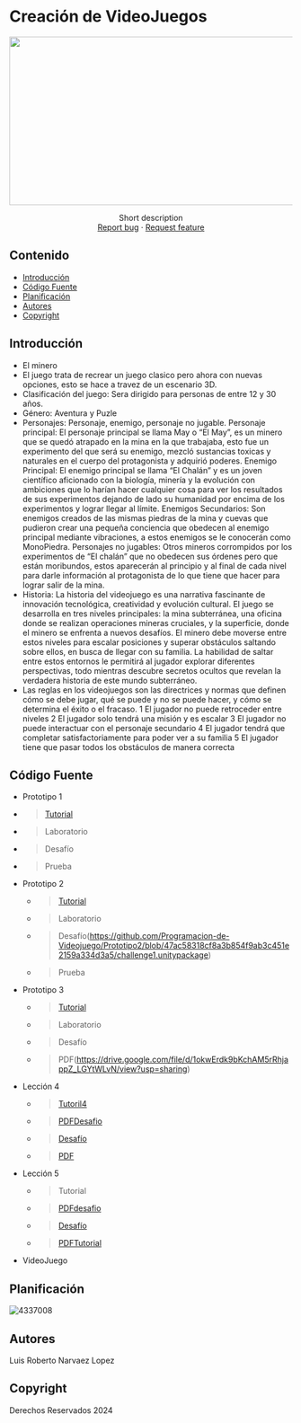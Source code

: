 # Creación de VideoJuegos
<p align="center">
    <img src= "https://universidadeuropea.com/resources/media/images/tipos-videojuegos-1200x630.original.jpg" alt="Logo" width=1200 height=300>


  <p align="center">
    Short description
    <br>
    <a href="https://reponame/issues/new?template=bug.md">Report bug</a>
    ·
    <a href="https://reponame/issues/new?template=feature.md&labels=feature">Request feature</a>
  </p>
</p>


## Contenido

- [Introducción](#introducción)
- [Código Fuente](#código-fuente)
- [Planificación](#planificación)
- [Autores](#autores)
- [Copyright](#copyright)


## Introducción

- El minero 
- El juego trata de recrear un juego clasico pero ahora con nuevas opciones, esto se hace a travez de un escenario 3D.
- Clasificación del juego: Sera dirigido para personas de entre 12 y 30 años.
- Género: Aventura y Puzle
- Personajes:
Personaje, enemigo, personaje no jugable.
Personaje principal: El personaje principal se llama May o “El May”, es un minero que se quedó
atrapado en la mina en la que trabajaba, esto fue un experimento del que será su enemigo, mezcló
sustancias toxicas y naturales en el cuerpo del protagonista y adquirió poderes.
Enemigo Principal: El enemigo principal se llama “El Chalán” y es un joven científico aficionado con
la biología, minería y la evolución con ambiciones que lo harían hacer cualquier cosa para ver los
resultados de sus experimentos dejando de lado su humanidad por encima de los experimentos y
lograr llegar al límite.
Enemigos Secundarios: Son enemigos creados de las mismas piedras de la mina y cuevas que
pudieron crear una pequeña conciencia que obedecen al enemigo principal mediante vibraciones,
a estos enemigos se le conocerán como MonoPiedra.
Personajes no jugables: Otros mineros corrompidos por los experimentos de “El chalán” que no
obedecen sus órdenes pero que están moribundos, estos aparecerán al principio y al final de cada
nivel para darle información al protagonista de lo que tiene que hacer para lograr salir de la mina.
- Historia: La historia del videojuego es una narrativa fascinante de innovación
tecnológica, creatividad y evolución cultural.
El juego se desarrolla en tres niveles principales: la mina subterránea, una oficina donde se realizan
operaciones mineras cruciales, y la superficie, donde el minero se enfrenta a nuevos desafíos. El
minero debe moverse entre estos niveles para escalar posiciones y superar obstáculos saltando
sobre ellos, en busca de llegar con su familia. La habilidad de saltar entre estos entornos le
permitirá al jugador explorar diferentes perspectivas, todo mientras descubre secretos ocultos que
revelan la verdadera historia de este mundo subterráneo.
- Las reglas en los videojuegos son las directrices y normas que definen
cómo se debe jugar, qué se puede y no se puede hacer, y cómo se determina el
éxito o el fracaso.
1 El jugador no puede retroceder entre niveles
2 El jugador solo tendrá una misión y es escalar
3 El jugador no puede interactuar con el personaje secundario
4 El jugador tendrá que completar satisfactoriamente para poder ver a su familia
5 El jugador tiene que pasar todos los obstáculos de manera correcta


## Código Fuente

* Prototipo 1
 * > [Tutorial](https://github.com/Programacion-de-Videojuego/Prototipo2/blob/3dd5c11c5f75333bdbd92ddd6e7cd88c3c0fb40c/Prototipo1.l.unitypackage)
  * > Laboratorio
  * > Desafío
  * > Prueba
* Prototipo 2
  * > [Tutorial](https://github.com/Programacion-de-Videojuego/Prototipo2/blob/2143d289764047dcabab1a1371bf96c0606a56e6/prototipo2.l.unitypackage)
  * > Laboratorio
  * > Desafío(https://github.com/Programacion-de-Videojuego/Prototipo2/blob/47ac58318cf8a3b854f9ab3c451e2159a334d3a5/challenge1.unitypackage)
  * > Prueba
* Prototipo 3 
  * > [Tutorial](https://github.com/Programacion-de-Videojuego/Prototipo2/blob/fc497f95d636504aef30402bfa7440a72649a180/Prototipo3.l.unitypackage)
  * > Laboratorio
  * > Desafío
  * > PDF(https://drive.google.com/file/d/1okwErdk9bKchAM5rRhjappZ_LGYtWLvN/view?usp=sharing)
* Lección 4
  * > [Tutoril4](https://github.com/Programacion-de-Videojuego/Prototipo2/blob/534949c7af0eaf6e692c2550084cdc737f87370e/Tutorial4.unitypackage)
  * > [PDFDesafio](https://drive.google.com/file/d/1-__m2b5nLTiEWRYv5CEIK2DwJyfZfCLR/view?usp=sharing)
  * > [Desafío](https://github.com/Programacion-de-Videojuego/Prototipo2/blob/539e9b9124dfc3e5fc345fced45f8b18c884de79/Desafio4.unitypackage)
  * > [PDF](https://drive.google.com/file/d/1N6q_frAQUd-VL2Ol-XjatuBj2yIzKitk/view?usp=sharing)
* Lección 5
  * > Tutorial
  * > [PDFdesafio](https://drive.google.com/file/d/1WGmzah6OGSgDCo4_oE_vWJUbq6F2Iodz/view?usp=sharing)
  * > [Desafío](https://github.com/Programacion-de-Videojuego/Prototipo2/blob/c4fa59fb731e82122daf97877ed804269810ca47/Desafio5.unitypackage)
  * > [PDFTutorial](https://drive.google.com/file/d/1EbemsRgOsgalVM0JflmGNQe5KtmiKXQD/view?usp=sharing)
* VideoJuego

## Planificación

![4337008](https://user-images.githubusercontent.com/8560750/195951617-083a7e4d-323d-47b5-8e5e-529ded31bc06.jpg)

## Autores
Luis Roberto Narvaez Lopez 

## Copyright
Derechos Reservados 2024
